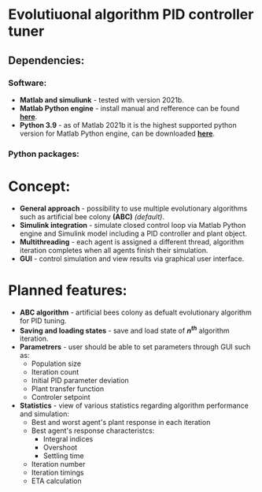 # Evolutiuonal algorithm PID controller tuner

## Dependencies:
### Software:
* __Matlab and simuliunk__ - tested with version 2021b.
* __Matlab Python engine__ - install manual and refference can be found [__here__](https://www.mathworks.com/help/matlab/matlab_external/install-the-matlab-engine-for-python.html).
* __Python 3.9__ - as of Matlab 2021b it is the highest supported python version for Matlab Python engine, can be downloaded [__here__](https://www.python.org/downloads/release/python-3910/).

### Python packages:


# Concept:
* __General approach__ - possibility to use multiple evolutionary algorithms such as artificial bee colony __(ABC)__ *(default)*.
* __Simulink integration__ - simulate closed control loop via Matlab Python engine and Simulink model including a PID controller and plant object.
* __Multithreading__ - each agent is assigned a different thread, algorithm iteration completes when all agents finish their simulation.
* __GUI__ - control simulation and view results via graphical user interface.

# Planned features:
* __ABC algorithm__ - artificial bees colony as defualt evolutionary algorithm for PID tuning.
* __Saving and loading states__ -  save and load state of ___n___<sup>___th___</sup> algorithm iteration.
* __Parametrers__ - user should be able to set parameters through GUI such as:
  * Population size
  * Iteration count
  * Initial PID parameter deviation
  * Plant transfer function
  * Controler setpoint
* __Statistics__ - view of various statistics regarding algorithm performance and simulation:
  * Best and worst agent's plant response in each iteration
  * Best agent's response characteristcs:
    * Integral indices
    * Overshoot
    * Settling time
  * Iteration number
  * Iteration timings
  * ETA calculation
